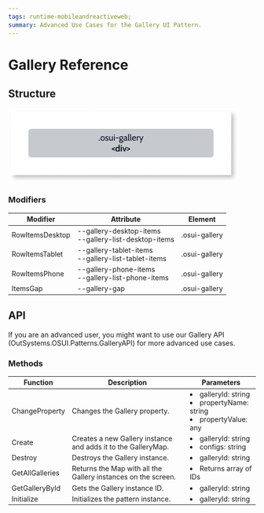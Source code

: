 ```yaml
---
tags: runtime-mobileandreactiveweb;  
summary: Advanced Use Cases for the Gallery UI Pattern.
---
```


# Gallery Reference

## Structure

![Gallery Structure](images/gallery-class-diag.png)

### Modifiers

| **Modifier** | **Attribute** | **Element** | 
|---|---|---|  
|RowItemsDesktop|--gallery-desktop-items <br/>--gallery-list-desktop-items|.osui-gallery|  
|RowItemsTablet|--gallery-tablet-items <br/>--gallery-list-tablet-items|.osui-gallery|  
|RowItemsPhone|--gallery-phone-items<br/>--gallery-list-phone-items|.osui-gallery|  
|ItemsGap|--gallery-gap|.osui-gallery|  


## API

If you are an advanced user, you might want to use our Gallery API (OutSystems.OSUI.Patterns.GalleryAPI) for more advanced use cases.

### Methods

| **Function** | **Description** | **Parameters** | 
|---|---|---|
|ChangeProperty|Changes the Gallery property.|<li>galleryId: string </li><li>propertyName: string</li> <li>propertyValue: any</li>|
|Create|Creates a new Gallery instance and adds it to the GalleryMap.|<li>galleryId: string</li> <li>configs: string</li>|
|Destroy|Destroys the Gallery instance.|<li>galleryId: string</li>|
|GetAllGalleries|Returns the Map with all the Gallery instances on the screen.|<li>Returns array of IDs</li>|
|GetGalleryById|Gets the Gallery instance ID.|<li>galleryId: string</li>|
|Initialize|Initializes the pattern instance.|<li>galleryId: string</li>|



